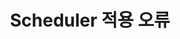 ---
title: Scheduler 적용 오류
categories: [Study,Server]
tags: [Server, server, scheduler, 스케줄러, 서버, 스케쥴러, 적용, 오류]
---